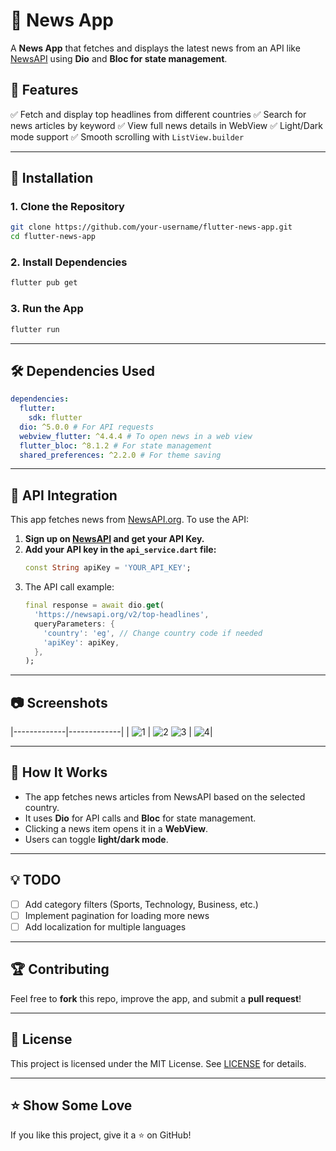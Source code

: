 # 📰 News App

A **News App** that fetches and displays the latest news from an API like [NewsAPI](https://newsapi.org/) using **Dio** and **Bloc for state management**.

## 📌 Features
✅ Fetch and display top headlines from different countries
✅ Search for news articles by keyword
✅ View full news details in WebView
✅ Light/Dark mode support
✅ Smooth scrolling with `ListView.builder`

---

## 🚀 Installation

### **1. Clone the Repository**
```sh
git clone https://github.com/your-username/flutter-news-app.git
cd flutter-news-app
```

### **2. Install Dependencies**
```sh
flutter pub get
```

### **3. Run the App**
```sh
flutter run
```

---

## 🛠️ Dependencies Used
```yaml
dependencies:
  flutter:
    sdk: flutter
  dio: ^5.0.0 # For API requests
  webview_flutter: ^4.4.4 # To open news in a web view
  flutter_bloc: ^8.1.2 # For state management
  shared_preferences: ^2.2.0 # For theme saving
```

---

## 📡 API Integration
This app fetches news from [NewsAPI.org](https://newsapi.org/). To use the API:
1. **Sign up on [NewsAPI](https://newsapi.org/) and get your API Key.**
2. **Add your API key in the `api_service.dart` file:**
   ```dart
   const String apiKey = 'YOUR_API_KEY';
   ```
3. The API call example:
   ```dart
   final response = await dio.get(
     'https://newsapi.org/v2/top-headlines',
     queryParameters: {
       'country': 'eg', // Change country code if needed
       'apiKey': apiKey,
     },
   );
   ```

---

## 📷 Screenshots
|-------------|-------------|
| ![1](./assets/a.jpg) | ![2](./assets/b.jpg)  ![3](./assets/c.jpg) | ![4](./assets/d.jpg)|

---

## 🎯 How It Works
- The app fetches news articles from NewsAPI based on the selected country.
- It uses **Dio** for API calls and **Bloc** for state management.
- Clicking a news item opens it in a **WebView**.
- Users can toggle **light/dark mode**.

---

## 💡 TODO
- [ ] Add category filters (Sports, Technology, Business, etc.)
- [ ] Implement pagination for loading more news
- [ ] Add localization for multiple languages

---

## 🏆 Contributing
Feel free to **fork** this repo, improve the app, and submit a **pull request**!

---

## 📄 License
This project is licensed under the MIT License. See [LICENSE](LICENSE) for details.

---

## ⭐ Show Some Love
If you like this project, give it a ⭐ on GitHub!

